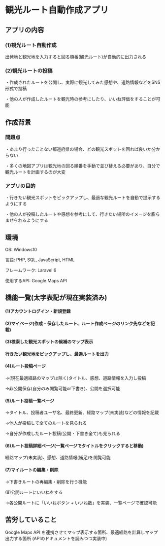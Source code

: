 # 観光ルート自動作成アプリ
## アプリの内容
### (1)観光ルート自動作成
出発地と観光地を入力すると回る順番(観光ルート)が自動的に出力される
### (2)観光ルートの投稿
・作成されたルートを公開し、実際に観光してみた感想や、道路情報などをSNS形式で投稿

・他の人が作成したルートを観光時の参考にしたり、いいね評価をすることが可能

## 作成背景
### 問題点
・あまり行ったことない都道府県の場合、どの観光スポットを回れば良いか分からない

・多くの地図アプリは観光地の回る順番を手動で並び替える必要があり、自分で観光ルートを計画するのが大変

### アプリの目的
・行きたい観光スポットをピックアップし、最適な観光ルートを自動で提示するようにする

・他の人が投稿したルートや感想を参考にして、行きたい場所のイメージを膨らませられるようにする

## 環境
OS: Windows10

言語: PHP, SQL, JavaScript, HTML

フレームワーク: Laravel 6

使用するAPI: Google Maps API

## 機能一覧(太字表記が現在実装済み)
#### (1)アカウントログイン・新規登録
#### (2)マイページ(作成・保存したルート、ルート作成ページのリンク先などを記載)
#### (3)検索した観光スポットの候補のマップ表示
#### 行きたい観光地をピックアップし、最適ルートを出力
#### (4)ルート投稿ページ
→(現在最適経路のマップは除く)タイトル、感想、道路情報を入力し投稿

→非公開保存(自分のみ閲覧可能or下書き)、公開を選択可能
#### (5)ルート投稿一覧ページ
→タイトル、投稿者ユーザ名、最終更新、経路マップ(未実装)などの情報を記載

→他人が投稿して全てのルートを見られる

→自分が作成したルート投稿(公開・下書き全て)も見られる
#### (6)ルート投稿詳細ページ(一覧ページでタイトルをクリックすると移動)
経路マップ(未実装)、感想、道路情報(補足)を閲覧可能
#### (7)マイルートの編集・削除
→下書きルートの再編集・削除を行う機能

(8)公開ルートにいいねをする

→各公開ルートに「いいねボタン + いいね数」を実装、一覧ページで確認可能

## 苦労していること
Google Maps API を連携させてマップ表示する箇所、最適経路を計算しマップ出力する箇所
(APIのドキュメントを読みつつ実装中)

